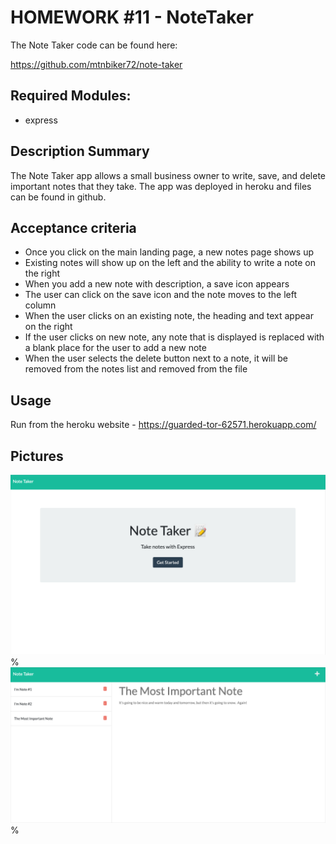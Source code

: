 # HOMEWORK #11 - NoteTaker
The Note Taker code can be found here:

https://github.com/mtnbiker72/note-taker  

## Required Modules:
* express

## Description Summary
The Note Taker app allows a small business owner to write, save, and delete important notes that they take. The app was deployed in heroku and files can be found in github. 

## Acceptance criteria

 * Once you click on the main landing page, a new notes page shows up
 * Existing notes will show up on the left and the ability to write a note on the right
 * When you add a new note with description, a save icon appears
 * The user can click on the save icon and the note moves to the left column
 * When the user clicks on an existing note, the heading and text appear on the right
 * If the user clicks on new note, any note that is displayed is replaced with a blank place for the user to add a new note
 * When the user selects the delete button next to a note, it will be removed from the notes list and removed from the file

## Usage
Run from the heroku website - 
https://guarded-tor-62571.herokuapp.com/

## Pictures
![Getting Started](./assets/images/start-screen.png)%            
![Getting Started](./assets/images/note-screen.png)%            